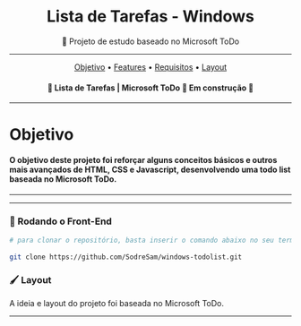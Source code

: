 <h1  align="center"> Lista de Tarefas - Windows </h1>


<p align="center">🚀 Projeto de estudo baseado no Microsoft ToDo </p>

<hr>

<p align="center">
 <a href="#objetivo">Objetivo</a> •
 <a href="#features">Features</a> • 
 <a href="#requisitos">Requisitos</a> • 
 <a href="#layout">Layout</a>
</p>


<h4 align="center"> 
	🚧  Lista de Tarefas | Microsoft ToDo 🚀 Em construção 🚧
</h4>


<hr>
<div id="objetivo">
	<h1>Objetivo</h1>
  <h4>O objetivo deste projeto foi reforçar alguns conceitos básicos e outros mais avançados de HTML, CSS e Javascript, desenvolvendo uma todo list baseada no Microsoft ToDo.</h4>

</div>

<hr>

</div>
<hr>
<!--
<div id="features"> 
   ### Features adicionadas até então
- [x] SideBar
- [x] Responsividade para dispositivos mobile
- [x] DarkMode
- [x] LightMode
</div>
-->


<div id="requisitos">

	
### 🎲 Rodando o Front-End

``` bash
# para clonar o repositório, basta inserir o comando abaixo no seu terminal
  
git clone https://github.com/SodreSam/windows-todolist.git

```
</div>

<div id="layout">
	
###  🖌 Layout
	
 A ideia e layout do projeto foi baseada no Microsoft ToDo.
  
 </h4>
	
</div>

<hr>
	
